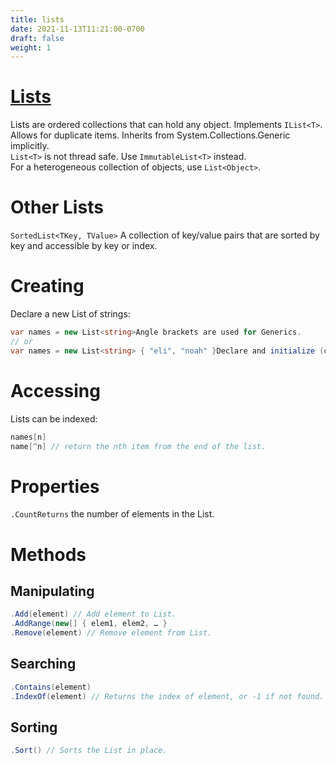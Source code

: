 ```yaml
---
title: lists
date: 2021-11-13T11:21:00-0700
draft: false
weight: 1
---
```

# [Lists](https://docs.microsoft.com/en-us/dotnet/api/system.collections.generic.list-1?view=net-6.0)
Lists are ordered collections that can hold any object. Implements `IList<T>`. Allows for duplicate items.
Inherits from System.Collections.Generic implicitly.  
`List<T>` is not thread safe. Use `ImmutableList<T>` instead.  
For a heterogeneous collection of objects, use `List<Object>`.

# Other Lists
`SortedList<TKey, TValue>` A collection of key/value pairs that are sorted by key and accessible by key or index.

# Creating
Declare a new List of strings:
```cs
var names = new List<string>Angle brackets are used for Generics.
// or
var names = new List<string> { "eli", "noah" }Declare and initialize (collection initializer).
```
# Accessing
Lists can be indexed:
```cs
names[n]
name[^n] // return the nth item from the end of the list.
```

# Properties
`.CountReturns` the number of elements in the List.

# Methods
## Manipulating
```cs
.Add(element) // Add element to List.
.AddRange(new[] { elem1, elem2, … }
.Remove(element) // Remove element from List.
```
## Searching
```cs
.Contains(element)
.IndexOf(element) // Returns the index of element, or -1 if not found.
```
## Sorting
```cs
.Sort() // Sorts the List in place.
```
